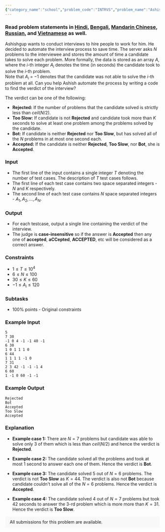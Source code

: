 ```yaml
---
{"category_name":"school","problem_code":"INTRVS","problem_name":"Ashishgup and Interviews","problemComponents":{"constraints":"","constraintsState":false,"subtasks":"","subtasksState":false,"inputFormat":"","inputFormatState":false,"outputFormat":"","outputFormatState":false,"sampleTestCases":{"0":{"id":1,"input":"5\r\n7 30\r\n-1 0 4 -1 -1 40 -1\r\n6 30\r\n1 0 1 1 1 0\r\n6 44\r\n1 1 1 1 -1 0\r\n7 31\r\n2 3 42 -1 -1 -1 4\r\n6 60\r\n1 -1 0 60 -1 -1","output":"Rejected\r\nBot\r\nAccepted\r\nToo Slow\r\nAccepted","explanation":"- **Example case 1:** There are $N=7$ problems but candidate was able to solve only $3$ of them which is less than $ceil(N/2)$ and hence the verdict is **Rejected**.\r\n\r\n- **Example case 2:** The candidate solved all the problems and took at most $1$ second to answer each one of them. Hence the verdict is **Bot**.\r\n\r\n- **Example case 3:** The candidate solved $5$ out of $N=6$ problems. The verdict is not **Too Slow** as $K=44$. The verdict is also not **Bot** because candidate couldn\u0027t solve all of the $N=6$ problems. Hence the verdict is **Accepted**.\r\n\r\n- **Example case 4:** The candidate solved $4$ out of $N=7$ problems but took $42$ seconds to answer the $3$-rd problem which is more more than $K=31$. Hence the verdict is **Too Slow**.","isDeleted":false}}},"video_editorial_url":"https://youtu.be/xs_hMQewxgY","languages_supported":{"0":"CPP14","1":"C","2":"JAVA","3":"PYTH 3.6","4":"CPP17","5":"PYTH","6":"PYP3","7":"CS2","8":"ADA","9":"PYPY","10":"TEXT","11":"PAS fpc","12":"NODEJS","13":"RUBY","14":"PHP","15":"GO","16":"HASK","17":"TCL","18":"PERL","19":"SCALA","20":"LUA","21":"kotlin","22":"BASH","23":"JS","24":"LISP sbcl","25":"rust","26":"PAS gpc","27":"BF","28":"CLOJ","29":"R","30":"D","31":"CAML","32":"FORT","33":"ASM","34":"swift","35":"FS","36":"WSPC","37":"LISP clisp","38":"SQL","39":"SCM guile","40":"PERL6","41":"ERL","42":"CLPS","43":"ICK","44":"NICE","45":"PRLG","46":"ICON","47":"COB","48":"SCM chicken","49":"PIKE","50":"SCM qobi","51":"ST","52":"SQLQ","53":"NEM"},"max_timelimit":1,"source_sizelimit":50000,"problem_author":"smit_adm","problem_tester":"","date_added":"9-01-2021","tags":{"0":"cakewalk","1":"ltime92","2":"smit_adm"},"problem_difficulty_level":"Cakewalk","best_tag":"","editorial_url":"https://discuss.codechef.com/problems/INTRVS","time":{"view_start_date":1104528600,"submit_start_date":1104528600,"visible_start_date":1104528600,"end_date":1735669800},"is_direct_submittable":false,"problemDiscussURL":"https://discuss.codechef.com/search?q=INTRVS","is_proctored":false,"visitedContests":{},"layout":"problem"}
---
```

### Read problem statements in [Hindi](https://www.codechef.com/download/translated/LTIME92/hindi/INTRVS.pdf), [Bengali](https://www.codechef.com/download/translated/LTIME92/bengali/INTRVS.pdf), [Mandarin Chinese](https://www.codechef.com/download/translated/LTIME92/mandarin/INTRVS.pdf), [Russian](https://www.codechef.com/download/translated/LTIME92/russian/INTRVS.pdf), and [Vietnamese](https://www.codechef.com/download/translated/LTIME92/vietnamese/INTRVS.pdf) as well.

Ashishgup wants to conduct interviews to hire people to work for him. He decided to automate the interview process to save time. The server asks $N$ problems to the interviewee and stores the amount of time a candidate takes to solve each problem. More formally, the data is stored as an array $A$, where the $i$-th integer $A_i$ denotes the time (in seconds) the candidate took to solve the $i$-th problem.    
Note that $A_i$ = $-1$ denotes that the candidate was not able to solve the $i$-th problem at all. Can you help Ashish automate the process by writing a code to find the verdict of the interview?

The verdict can be one of the following: 
- **Rejected:** If the number of problems that the candidate solved is strictly less than $ceil(N/2)$.      
- **Too Slow:** If candidate is not **Rejected** and candidate took more than $K$ seconds to solve at least one problem among the problems solved by the candidate.        
- **Bot:**  If candidate is neither **Rejected** nor **Too Slow**, but has solved all of the $N$ problems in at most one second each.          
- **Accepted:** If the candidate is neither **Rejected**, **Too Slow**, nor **Bot**, she is **Accepted**.

### Input
- The first line of the input contains a single integer $T$ denoting the number of test cases. The description of $T$ test cases follows.
- The first line of each test case contains two space separated integers - $N$ and $K$ respectively.    
- The second line of each test case contains $N$ space separated integers - $A_1, A_2, \ldots, A_N$. 

### Output
- For each testcase, output a single line containing the verdict of the interview.    
- The judge is **case-insensitive** so if the answer is **Accepted** then any one of **accepted**, **aCCepted**, **ACCEPTED**, etc will be considered as a correct answer.

### Constraints
- $1 \leq T \leq 10^4$
- $6 \leq N \leq 100$
- $30 \leq K \leq 60$
- $-1 \leq A_i \leq 120$

### Subtasks
- 100% points - Original constraints

### Example Input
```
5
7 30
-1 0 4 -1 -1 40 -1
6 30
1 0 1 1 1 0
6 44
1 1 1 1 -1 0
7 31
2 3 42 -1 -1 -1 4
6 60
1 -1 0 60 -1 -1
```

### Example Output
```
Rejected
Bot
Accepted
Too Slow
Accepted
```

### Explanation
- **Example case 1:** There are $N=7$ problems but candidate was able to solve only $3$ of them which is less than $ceil(N/2)$ and hence the verdict is **Rejected**.

- **Example case 2:** The candidate solved all the problems and took at most $1$ second to answer each one of them. Hence the verdict is **Bot**.

- **Example case 3:** The candidate solved $5$ out of $N=6$ problems. The verdict is not **Too Slow** as $K=44$. The verdict is also not **Bot** because candidate couldn't solve all of the $N=6$ problems. Hence the verdict is **Accepted**.

- **Example case 4:** The candidate solved $4$ out of $N=7$ problems but took $42$ seconds to answer the $3$-rd problem which is more more than $K=31$. Hence the verdict is **Too Slow**.

<aside style='background: #f8f8f8;padding: 10px 15px;'><div>All submissions for this problem are available.</div></aside>